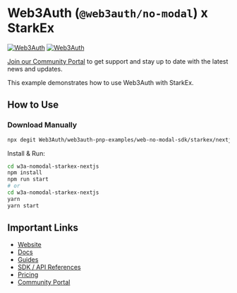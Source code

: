 # Web3Auth (`@web3auth/no-modal`) x StarkEx

[![Web3Auth](https://img.shields.io/badge/Web3Auth-SDK-blue)](https://web3auth.io/docs/sdk/web/no-modal/)
[![Web3Auth](https://img.shields.io/badge/Web3Auth-Community-cyan)](https://community.web3auth.io)

[Join our Community Portal](https://community.web3auth.io/) to get support and stay up to date with the latest news and updates.

This example demonstrates how to use Web3Auth with StarkEx.

## How to Use

### Download Manually

```bash
npx degit Web3Auth/web3auth-pnp-examples/web-no-modal-sdk/starkex/nextjs-starkex-no-modal-example w3a-nomodal-starkex-nextjs
```

Install & Run:

```bash
cd w3a-nomodal-starkex-nextjs
npm install
npm run start
# or
cd w3a-nomodal-starkex-nextjs
yarn
yarn start
```

## Important Links

- [Website](https://web3auth.io)
- [Docs](https://web3auth.io/docs)
- [Guides](https://web3auth.io/docs/guides)
- [SDK / API References](https://web3auth.io/docs/sdk)
- [Pricing](https://web3auth.io/pricing.html)
- [Community Portal](https://community.web3auth.io)